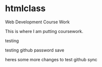 # htmlclass
Web Development Course Work

This is where I am putting coursework.

testing


testing github password save


heres some more changes to test github sync

